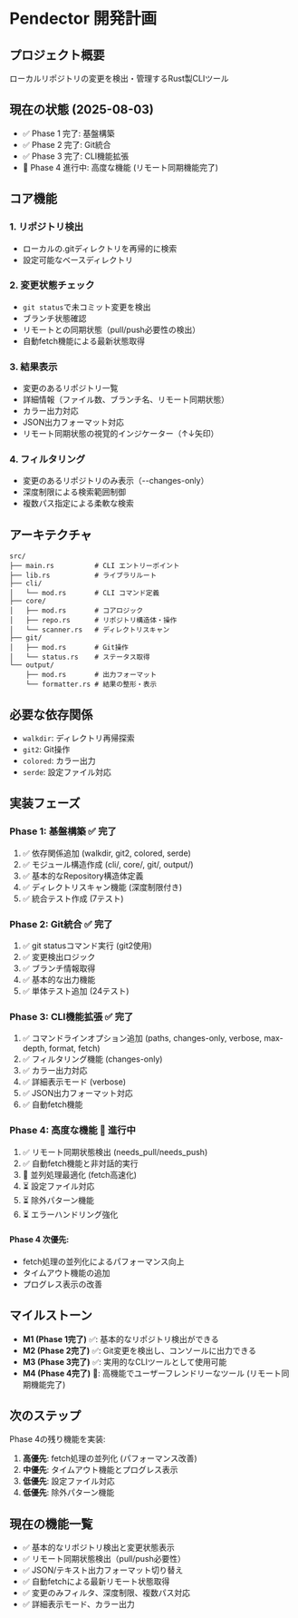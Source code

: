 # Pendector 開発計画

## プロジェクト概要
ローカルリポジトリの変更を検出・管理するRust製CLIツール

## 現在の状態 (2025-08-03)
- ✅ Phase 1 完了: 基盤構築
- ✅ Phase 2 完了: Git統合
- ✅ Phase 3 完了: CLI機能拡張
- 🔄 Phase 4 進行中: 高度な機能 (リモート同期機能完了)

## コア機能

### 1. リポジトリ検出
- ローカルの.gitディレクトリを再帰的に検索
- 設定可能なベースディレクトリ

### 2. 変更状態チェック
- `git status`で未コミット変更を検出
- ブランチ状態確認
- リモートとの同期状態（pull/push必要性の検出）
- 自動fetch機能による最新状態取得

### 3. 結果表示
- 変更のあるリポジトリ一覧
- 詳細情報（ファイル数、ブランチ名、リモート同期状態）
- カラー出力対応
- JSON出力フォーマット対応
- リモート同期状態の視覚的インジケーター（↑↓矢印）

### 4. フィルタリング
- 変更のあるリポジトリのみ表示（--changes-only）
- 深度制限による検索範囲制御
- 複数パス指定による柔軟な検索

## アーキテクチャ

```
src/
├── main.rs          # CLI エントリーポイント
├── lib.rs           # ライブラリルート
├── cli/
│   └── mod.rs       # CLI コマンド定義
├── core/
│   ├── mod.rs       # コアロジック
│   ├── repo.rs      # リポジトリ構造体・操作
│   └── scanner.rs   # ディレクトリスキャン
├── git/
│   ├── mod.rs       # Git操作
│   └── status.rs    # ステータス取得
└── output/
    ├── mod.rs       # 出力フォーマット
    └── formatter.rs # 結果の整形・表示
```

## 必要な依存関係
- `walkdir`: ディレクトリ再帰探索
- `git2`: Git操作
- `colored`: カラー出力
- `serde`: 設定ファイル対応

## 実装フェーズ

### Phase 1: 基盤構築 ✅ 完了
1. ✅ 依存関係追加 (walkdir, git2, colored, serde)
2. ✅ モジュール構造作成 (cli/, core/, git/, output/)
3. ✅ 基本的なRepository構造体定義
4. ✅ ディレクトリスキャン機能 (深度制限付き)
5. ✅ 統合テスト作成 (7テスト)

### Phase 2: Git統合 ✅ 完了
1. ✅ git statusコマンド実行 (git2使用)
2. ✅ 変更検出ロジック
3. ✅ ブランチ情報取得
4. ✅ 基本的な出力機能
5. ✅ 単体テスト追加 (24テスト)

### Phase 3: CLI機能拡張 ✅ 完了
1. ✅ コマンドラインオプション追加 (paths, changes-only, verbose, max-depth, format, fetch)
2. ✅ フィルタリング機能 (changes-only)
3. ✅ カラー出力対応
4. ✅ 詳細表示モード (verbose)
5. ✅ JSON出力フォーマット対応
6. ✅ 自動fetch機能

### Phase 4: 高度な機能 🔄 進行中
1. ✅ リモート同期状態検出 (needs_pull/needs_push)
2. ✅ 自動fetch機能と非対話的実行
3. 🔄 並列処理最適化 (fetch高速化)
4. ⏳ 設定ファイル対応
5. ⏳ 除外パターン機能
6. ⏳ エラーハンドリング強化

#### Phase 4 次優先:
- fetch処理の並列化によるパフォーマンス向上
- タイムアウト機能の追加
- プログレス表示の改善

## マイルストーン

- **M1 (Phase 1完了)** ✅: 基本的なリポジトリ検出ができる
- **M2 (Phase 2完了)** ✅: Git変更を検出し、コンソールに出力できる
- **M3 (Phase 3完了)** ✅: 実用的なCLIツールとして使用可能
- **M4 (Phase 4完了)** 🔄: 高機能でユーザーフレンドリーなツール (リモート同期機能完了)

## 次のステップ
Phase 4の残り機能を実装:
1. **高優先**: fetch処理の並列化 (パフォーマンス改善)
2. **中優先**: タイムアウト機能とプログレス表示
3. **低優先**: 設定ファイル対応
4. **低優先**: 除外パターン機能

## 現在の機能一覧
- ✅ 基本的なリポジトリ検出と変更状態表示
- ✅ リモート同期状態検出（pull/push必要性）
- ✅ JSON/テキスト出力フォーマット切り替え
- ✅ 自動fetchによる最新リモート状態取得
- ✅ 変更のみフィルタ、深度制限、複数パス対応
- ✅ 詳細表示モード、カラー出力